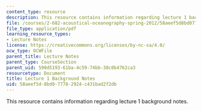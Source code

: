 ```yaml
---
content_type: resource
description: This resource contains information regarding lecture 1 background notes.
file: /courses/2-682-acoustical-oceanography-spring-2012/58aeef5d8bd077782924c431bad2f2db_MIT2_682S12_bglec01.pdf
file_type: application/pdf
learning_resource_types:
- Lecture Notes
license: https://creativecommons.org/licenses/by-nc-sa/4.0/
ocw_type: OCWFile
parent_title: Lecture Notes
parent_type: CourseSection
parent_uid: 590d5193-61ba-4c59-74bb-38c0b4762ca3
resourcetype: Document
title: Lecture 1 Background Notes
uid: 58aeef5d-8bd0-7778-2924-c431bad2f2db
---
```

This resource contains information regarding lecture 1 background notes.